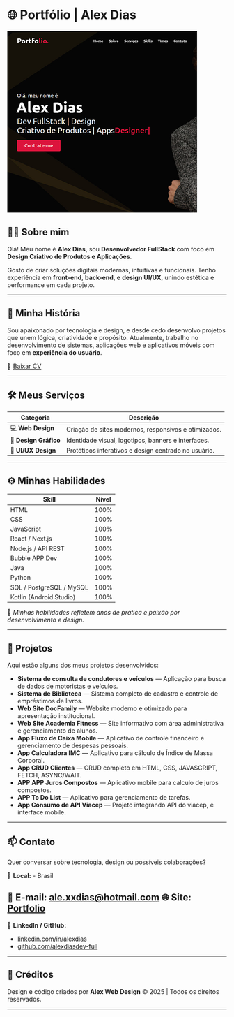 # 🌐 Portfólio | Alex Dias

![Preview do Portfólio](./images/PORTFOLIO-01.png)

## 🧑‍💻 Sobre mim

Olá! Meu nome é **Alex Dias**, sou **Desenvolvedor FullStack** com foco em **Design Criativo de Produtos e Aplicações**.

Gosto de criar soluções digitais modernas, intuitivas e funcionais. Tenho experiência em **front-end**, **back-end**, e **design UI/UX**, unindo estética e performance em cada projeto.

---

## 📖 Minha História

Sou apaixonado por tecnologia e design, e desde cedo desenvolvo projetos que unem lógica, criatividade e propósito.
Atualmente, trabalho no desenvolvimento de sistemas, aplicações web e aplicativos móveis com foco em **experiência do usuário**.

📄 [Baixar CV](#)

---

## 🛠️ Meus Serviços

| Categoria             | Descrição                                            |
| --------------------- | ---------------------------------------------------- |
| 💻 **Web Design**     | Criação de sites modernos, responsivos e otimizados. |
| 🎨 **Design Gráfico** | Identidade visual, logotipos, banners e interfaces.  |
| 🧩 **UI/UX Design**   | Protótipos interativos e design centrado no usuário. |

---

## ⚙️ Minhas Habilidades

| Skill                    | Nível |
| ------------------------ | ----- |
| HTML                     | 100%  |
| CSS                      | 100%  |
| JavaScript               | 100%  |
| React / Next.js          | 100%  |
| Node.js / API REST       | 100%  |
| Bubble APP Dev           | 100%  |
| Java                     | 100%  |
| Python                   | 100%  |
| SQL / PostgreSQL / MySQL | 100%  |
| Kotlin (Android Studio)  | 100%  |

📘 *Minhas habilidades refletem anos de prática e paixão por desenvolvimento e design.*

---

## 🚀 Projetos

Aqui estão alguns dos meus projetos desenvolvidos:

* **Sistema de consulta de condutores e veículos** — Aplicação para busca de dados de motoristas e veículos.
* **Sistema de Biblioteca** — Sistema completo de cadastro e controle de empréstimos de livros.
* **Web Site DocFamily** — Website moderno e otimizado para apresentação institucional.
* **Web Site Academia Fitness** — Site informativo com área administrativa e gerenciamento de alunos.
* **App Fluxo de Caixa Mobile** — Aplicativo de controle financeiro e gerenciamento de despesas pessoais.
* **App Calculadora IMC** — Aplicativo para cálculo de Índice de Massa Corporal.
* **App CRUD Clientes** — CRUD completo em HTML, CSS, JAVASCRIPT, FETCH, ASYNC/WAIT.
* **APP APP Juros Compostos** — Aplicativo mobile para calculo de juros compostos.
* **APP To Do List** — Aplicativo para gerenciamento de tarefas.
* **App Consumo de API Viacep** — Projeto integrando API do viacep, e interface mobile.

---

## 📫 Contato

Quer conversar sobre tecnologia, design ou possíveis colaborações?

📍 **Local:**  - Brasil

📧 **E-mail:** [ale.xxdias@hotmail.com](mailto:ale.xxdias@hotmail.com)
🌐 **Site:** [Portfolio](https://alexdiasdev-full.github.io/Portfolio/) 
---

📱 **LinkedIn / GitHub:**

* [linkedin.com/in/alexdias](#)
* [github.com/alexdiasdev-full](#)

---

## 📝 Créditos

Design e código criados por **Alex Web Design** © 2025 | Todos os direitos reservados.
 

---




